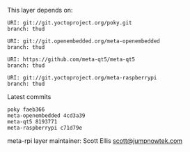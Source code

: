 This layer depends on:

    URI: git://git.yoctoproject.org/poky.git
    branch: thud

    URI: git://git.openembedded.org/meta-openembedded
    branch: thud

    URI: https://github.com/meta-qt5/meta-qt5
    branch: thud

    URI: git://git.yoctoproject.org/meta-raspberrypi
    branch: thud

Latest commits

    poky faeb366
    meta-openembedded 4cd3a39
    meta-qt5 8193771
    meta-raspberrypi c71d79e

meta-rpi layer maintainer: Scott Ellis <scott@jumpnowtek.com>
